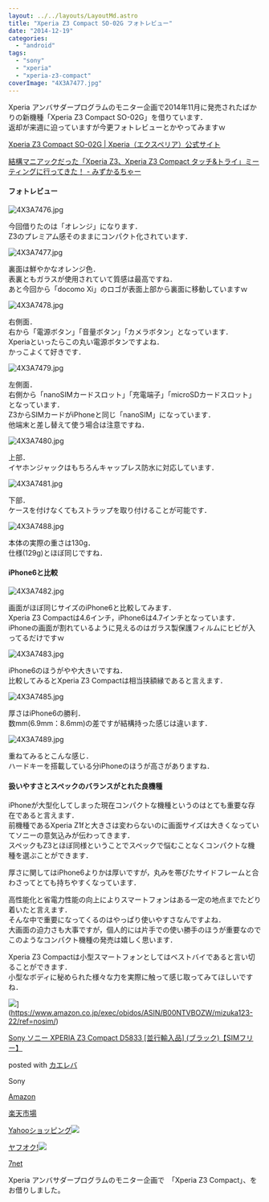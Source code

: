 ```yaml
---
layout: ../../layouts/LayoutMd.astro
title: "Xperia Z3 Compact SO-02G フォトレビュー"
date: "2014-12-19"
categories: 
  - "android"
tags: 
  - "sony"
  - "xperia"
  - "xperia-z3-compact"
coverImage: "4X3A7477.jpg"
---
```


Xperia アンバサダープログラムのモニター企画で2014年11月に発売されたばかりの新機種「Xperia Z3 Compact SO-02G」を借りています．  
返却が来週に迫っていますが今更フォトレビューとかやってみますｗ

[Xperia Z3 Compact SO\-02G \| Xperia（エクスペリア）公式サイト](https://xperia.sony.jp/xperia/docomo/so-02g/)

[結構マニアックだった「Xperia Z3、Xperia Z3 Compact タッチ&トライ」ミーティングに行ってきた！ \- みずかるちゃー](https://mizuka123.net/archive/6058/)

#### フォトレビュー

![4X3A7476.jpg](/archive/images/15755012299_fcf481b727_b.jpg)
 
今回借りたのは「オレンジ」になります．  
Z3のプレミアム感そのままにコンパクト化されています．

![4X3A7477.jpg](/archive/images/15753766610_42c92ef377_b.jpg)
 
裏面は鮮やかなオレンジ色．  
表裏ともガラスが使用されていて質感は最高ですね．  
あと今回から「docomo Xi」のロゴが表面上部から裏面に移動していますｗ

![4X3A7478.jpg](/archive/images/15941046175_4be9236696_b.jpg)
 
右側面．  
右から「電源ボタン」「音量ボタン」「カメラボタン」となっています．  
Xperiaといったらこの丸い電源ボタンですよね．  
かっこよくて好きです．

![4X3A7479.jpg](/archive/images/15318785964_4b2804e8c5_b.jpg)
 
左側面．  
右側から「nanoSIMカードスロット」「充電端子」「microSDカードスロット」となっています．  
Z3からSIMカードがiPhoneと同じ「nanoSIM」になっています．  
他端末と差し替えて使う場合は注意ですね．

![4X3A7480.jpg](/archive/images/15321420713_427e6faa16_b.jpg)
 
上部．  
イヤホンジャックはもちろんキャップレス防水に対応しています．

![4X3A7481.jpg](/archive/images/15755308177_bbb970d189_b.jpg)
 
下部．  
ケースを付けなくてもストラップを取り付けることが可能です．

![4X3A7488.jpg](/archive/images/15755032909_eda43feb49_b.jpg)
 
本体の実際の重さは130g．  
仕様(129g)とほぼ同じですね．

#### iPhone6と比較

![4X3A7482.jpg](/archive/images/15940390492_114ce68591_b.jpg)
 
画面がほぼ同じサイズのiPhone6と比較してみます．  
Xperia Z3 Compactは4.6インチ，iPhone6は4.7インチとなっています．  
iPhoneの画面が割れているように見えるのはガラス製保護フィルムにヒビが入ってるだけですｗ

![4X3A7483.jpg](/archive/images/15321427093_2bd68c2b9d_b.jpg)
 
iPhone6のほうがやや大きいですね．  
比較してみるとXperia Z3 Compactは相当挟額縁であると言えます．

![4X3A7485.jpg](/archive/images/15753632538_3e7b6e3e4f_b.jpg)
 
厚さはiPhone6の勝利．  
数mm(6.9mm：8.6mm)の差ですが結構持った感じは違います．

![4X3A7489.jpg](/archive/images/15321438533_8e74288cb6_b.jpg)
 
重ねてみるとこんな感じ．  
ハードキーを搭載している分iPhoneのほうが高さがありますね．

#### 扱いやすさとスペックのバランスがとれた良機種

iPhoneが大型化してしまった現在コンパクトな機種というのはとても重要な存在であると言えます．  
前機種であるXperia Z1fと大きさは変わらないのに画面サイズは大きくなっていてソニーの意気込みが伝わってきます．  
スペックもZ3とほぼ同様ということでスペックで悩むことなくコンパクトな機種を選ぶことができます．

厚さに関してはiPhone6よりかは厚いですが，丸みを帯びたサイドフレームと合わさってとても持ちやすくなっています．

高性能化と省電力性能の向上によりスマートフォンはある一定の地点までたどり着いたと言えます．  
そんな中で重要になってくるのはやっぱり使いやすさなんですよね．  
大画面の迫力さも大事ですが，個人的には片手での使い勝手のほうが重要なのでこのようなコンパクト機種の発売は嬉しく思います．

Xperia Z3 Compactは小型スマートフォンとしてはベストバイであると言い切ることができます．  
小型なボディに秘められた様々な力を実際に触って感じ取ってみてほしいですね．

![](/archive/images/41vafN95O%2BL._SL160_.jpg)](https://www.amazon.co.jp/exec/obidos/ASIN/B00NTVBOZW/mizuka123-22/ref=nosim/)

[Sony ソニー XPERIA Z3 Compact D5833 \[並行輸入品\] (ブラック)【SIMフリー】](https://www.amazon.co.jp/exec/obidos/ASIN/B00NTVBOZW/mizuka123-22/ref=nosim/)

posted with [カエレバ](http://kaereba.com)

Sony

[Amazon](http://www.amazon.co.jp/gp/search?keywords=Sony%20%83%5C%83j%81%5B%20XPERIA%20Z3%20Compact%20D5833%20%5B%95%C0%8Ds%97A%93%FC%95i%5D%20%28%83u%83%89%83b%83N%29%81ySIM%83t%83%8A%81%5B%81z&__mk_ja_JP=%83J%83%5E%83J%83i&tag=mizuka123-22 "アマゾン")

[楽天市場](http://hb.afl.rakuten.co.jp/hgc/032b53ee.4b34c5ee.0f4a541e.f440145e/?pc=http%3A%2F%2Fsearch.rakuten.co.jp%2Fsearch%2Fmall%2FSony%2520%25E3%2582%25BD%25E3%2583%258B%25E3%2583%25BC%2520XPERIA%2520Z3%2520Compact%2520D5833%2520%255B%25E4%25B8%25A6%25E8%25A1%258C%25E8%25BC%25B8%25E5%2585%25A5%25E5%2593%2581%255D%2520%2528%25E3%2583%2596%25E3%2583%25A9%25E3%2583%2583%25E3%2582%25AF%2529%25E3%2580%2590SIM%25E3%2583%2595%25E3%2583%25AA%25E3%2583%25BC%25E3%2580%2591%2F-%2Ff.1-p.1-s.1-sf.0-st.A-v.2%3Fx%3D0%26scid%3Daf_ich_link_urltxt%26m%3Dhttp%3A%2F%2Fm.rakuten.co.jp%2F "楽天市場")

[Yahooショッピング![](//ad.jp.ap.valuecommerce.com/servlet/gifbanner?sid=3066752&pid=881990642)](//ck.jp.ap.valuecommerce.com/servlet/referral?sid=3066752&pid=881990642&vc_url=http%3A%2F%2Fshopping.search.yahoo.co.jp%2Fsearch%3FuIv%3Don%26ei%3DUTF-8%26tab_ex%3Dcommerce%26slider%3D0%26va%3DSony%2520%25E3%2582%25BD%25E3%2583%258B%25E3%2583%25BC%2520XPERIA%2520Z3%2520Compact%2520D5833%2520%255B%25E4%25B8%25A6%25E8%25A1%258C%25E8%25BC%25B8%25E5%2585%25A5%25E5%2593%2581%255D%2520%2528%25E3%2583%2596%25E3%2583%25A9%25E3%2583%2583%25E3%2582%25AF%2529%25E3%2580%2590SIM%25E3%2583%2595%25E3%2583%25AA%25E3%2583%25BC%25E3%2580%2591 "Yahooショッピング")

[ヤフオク!![](//ad.jp.ap.valuecommerce.com/servlet/gifbanner?sid=3066752&pid=881990645)](//ck.jp.ap.valuecommerce.com/servlet/referral?sid=3066752&pid=881990645&vc_url=http%3A%2F%2Fauctions.search.yahoo.co.jp%2Fsearch%3Fvo%3D%26ve%3D%26auccat%3D0%26aucminprice%3D%26aucmaxprice%3D%26aucmin_bidorbuy_price%3D%26aucmax_bidorbuy_price%3D%26loc_cd%3D0%26abatch%3D0%26istatus%3D0%26filtered%3D1%26ei%3DUTF-8%26tab_ex%3Dcommerce%26va%3DSony%2520%25E3%2582%25BD%25E3%2583%258B%25E3%2583%25BC%2520XPERIA%2520Z3%2520Compact%2520D5833%2520%255B%25E4%25B8%25A6%25E8%25A1%258C%25E8%25BC%25B8%25E5%2585%25A5%25E5%2593%2581%255D%2520%2528%25E3%2583%2596%25E3%2583%25A9%25E3%2583%2583%25E3%2582%25AF%2529%25E3%2580%2590SIM%25E3%2583%2595%25E3%2583%25AA%25E3%2583%25BC%25E3%2580%2591 "ヤフオク!")

[7net](//ck.jp.ap.valuecommerce.com/servlet/referral?sid=3066752&pid=881990643&vc_url=http%3A%2F%2Fwww.7netshopping.jp%2Fall%2Fsearch_result%2F-%2Fbprice%2Foff%2Fsort%2F0%2Fkword_in%2FSony%2520%25E3%2582%25BD%25E3%2583%258B%25E3%2583%25BC%2520XPERIA%2520Z3%2520Compact%2520D5833%2520%255B%25E4%25B8%25A6%25E8%25A1%258C%25E8%25BC%25B8%25E5%2585%25A5%25E5%2593%2581%255D%2520%2528%25E3%2583%2596%25E3%2583%25A9%25E3%2583%2583%25E3%2582%25AF%2529%25E3%2580%2590SIM%25E3%2583%2595%25E3%2583%25AA%25E3%2583%25BC%25E3%2580%2591%2FallGoods%2Fon%2Fsubmit.x%2F30%2Fdisp_result%2F1%2Fsubmit.y%2F9%2Fprvlg%2Foff%2Fnobuy%2Fon%2FsetProduct%2Foff%2Foop%2Fon%2Fctgy%2Fall%2FfromKeywordSearch%2Ftrue "セブンネットショッピング")

Xperia アンバサダープログラムのモニター企画で　「Xperia Z3 Compact」、をお借りしました。
